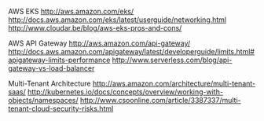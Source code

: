 AWS EKS
http://aws.amazon.com/eks/
http://docs.aws.amazon.com/eks/latest/userguide/networking.html
http://www.cloudar.be/blog/aws-eks-pros-and-cons/

AWS API Gateway
http://aws.amazon.com/api-gateway/
http://docs.aws.amazon.com/apigateway/latest/developerguide/limits.html#apigateway-limits-performance
http://www.serverless.com/blog/api-gateway-vs-load-balancer

Multi-Tenant Architecture
http://aws.amazon.com/architecture/multi-tenant-saas/
http://kubernetes.io/docs/concepts/overview/working-with-objects/namespaces/
http://www.csoonline.com/article/3387337/multi-tenant-cloud-security-risks.html